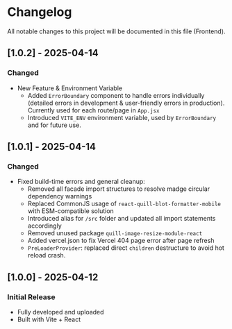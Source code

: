 # Changelog

All notable changes to this project will be documented in this file (Frontend).

## [1.0.2] - 2025-04-14

### Changed

- New Feature & Environment Variable
  - Added `ErrorBoundary` component to handle errors individually (detailed errors in development & user-friendly errors in production). Currently used for each route/page in `App.jsx`
  - Introduced `VITE_ENV` environment variable, used by `ErrorBoundary` and for future use.

## [1.0.1] - 2025-04-14

### Changed

- Fixed build-time errors and general cleanup:
  - Removed all facade import structures to resolve madge circular dependency warnings
  - Replaced CommonJS usage of `react-quill-blot-formatter-mobile` with ESM-compatible solution
  - Introduced alias for `/src` folder and updated all import statements accordingly
  - Removed unused package `quill-image-resize-module-react`
  - Added vercel.json to fix Vercel 404 page error after page refresh
  - `PreLoaderProvider`: replaced direct `children` destructure to avoid hot reload crash.

## [1.0.0] - 2025-04-12

### Initial Release

- Fully developed and uploaded
- Built with Vite + React
